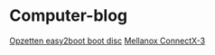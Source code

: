 # Computer-blog

[Opzetten easy2boot boot disc](easy2boot.md)
[Mellanox ConnectX-3](mellanox-connectx-3.md)
